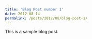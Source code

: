 ```yaml
---
title: 'Blog Post number 1'
date: 2012-08-14
permalink: /posts/2012/08/blog-post-1/
---
```


This is a sample blog post.
